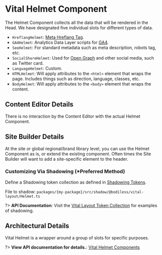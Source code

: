 # Vital Helmet Component

The Helmet Component collects all the data that will be rendered in the Head. We have designated
five individual slots for different types of data.

- `HreflangHelmet`: [Meta Hreflang Tag](https://moz.com/learn/seo/hreflang-tag ':target=_blank').
- `GA4Helmet`: Analytics Data Layer scripts for [GA4](https://developers.google.com/analytics/
  ':target=_blank').
- `SeoHelmet`: For standard metadata such as meta description, robots tag, etc.
- `SocialShareHelmet`: Used for [Open Graph](https://ogp.me/ ':target=_blank') and other social
  media, such as Twitter card.
- `LanguageHelmet`: Custom.
- `HTMLHelmet`: Will apply attributes to the `<html>` element that wraps the page. Includes things
  such as direction, language, classes, etc.
- `BodyHelmet`: Will apply attributes to the `<body>` element that wraps the content.

## Content Editor Details

There is no interaction by the Content Editor with the actual Helmet Component.

## Site Builder Details

At the site or global regional/brand library level, you can use the Helmet Component as is, or
extend the existing component. Often times the Site Builder will want to add a site-specific element
to the header.

### Customizing Via Shadowing (*Preferred Method)

Define a Shadowing token collection as defined in [Shadowing Tokens](../../Guides/ShadowingTokens).

File to shadow: `packages/{my-package}/src/shadow/@bodiless/vital-layout/Helmet.ts`

?> **API Documentation**: Visit the
[Vital Layout Token Collection](../../../Development/API/@bodiless/vital-layout/interfaces/VitalHelmet)
for examples of shadowing.

## Architectural Details

Vital Helmet is a wrapper around a group of slots for specific purposes.

?> **View API documentation for details.**:
[Vital Helmet Components](../../../Development/API/@bodiless/vital-layout/interfaces/HelmetComponents)

